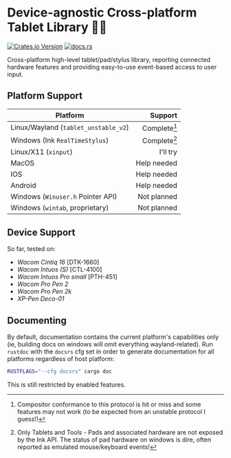 # Device-agnostic Cross-platform Tablet Library 🐙✨
[![Crates.io Version](https://img.shields.io/crates/v/octotablet?style=for-the-badge)](https://crates.io/crates/octotablet)
[![docs.rs](https://img.shields.io/docsrs/octotablet?style=for-the-badge)](https://docs.rs/octotablet/latest/octotablet/)

Cross-platform high-level tablet/pad/stylus library, reporting connected hardware features and providing easy-to-use
event-based access to user input.

## Platform Support
| Platform                             |      Support |
|--------------------------------------|-------------:|
| Linux/Wayland (`tablet_unstable_v2`) | Complete[^1] |
| Windows (Ink `RealTimeStylus`)       | Complete[^2] |
| Linux/X11 (`xinput`)                 |     I'll try |
| MacOS                                |  Help needed |
| IOS                                  |  Help needed |
| Android                              |  Help needed |
| Windows (`Winuser.h` Pointer API)    |  Not planned |
| Windows (`wintab`, proprietary)      |  Not planned |

[^1]: Compositor conformance to this protocol is hit or miss and some features may not work (to be expected from an unstable protocol I guess!)
[^2]: Only Tablets and Tools - Pads and associated hardware are not exposed by the Ink API. The status of pad hardware on windows is dire, often reported as emulated mouse/keyboard events!

## Device Support
So far, tested on:
* *Wacom Cintiq 16* \[DTK-1660\]
* *Wacom Intuos (S)* \[CTL-4100\]
* *Wacom Intuos Pro small* \[PTH-451\]
* *Wacom Pro Pen 2*
* *Wacom Pro Pen 2k*
* *XP-Pen Deco-01*

## Documenting
By default, documentation contains the current platform's capabilities only (ie, building docs on windows will omit everything wayland-related).
Run `rustdoc` with the `docsrs` cfg set in order to generate documentation for all platforms regardless of host platform:
```bash
RUSTFLAGS="--cfg docsrs" cargo doc
```
This is still restricted by enabled features.
